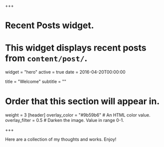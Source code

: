 +++
# Recent Posts widget.
# This widget displays recent posts from `content/post/`.
widget = "hero"
active = true
date = 2016-04-20T00:00:00

title = "Welcome"
subtitle = ""

# Order that this section will appear in.
weight = 3
[header]
  overlay_color = "#9b59b6"  # An HTML color value.
  overlay_filter = 0.5  # Darken the image. Value in range 0-1.

+++

Here are a collection of my thoughts and works. Enjoy!
